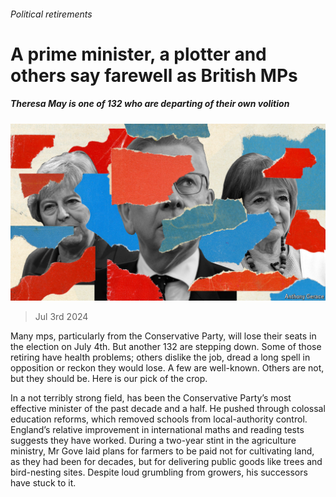 ###### Political retirements

# A prime minister, a plotter and others say farewell as British MPs 

##### Theresa May is one of 132 who are departing of their own volition 

![image](images/20240706_BRD001.jpg) 

> Jul 3rd 2024 

Many mps, particularly from the Conservative Party, will lose their seats in the election on July 4th. But another 132 are stepping down. Some of those retiring have health problems; others dislike the job, dread a long spell in opposition or reckon they would lose. A few are well-known. Others are not, but they should be. Here is our pick of the crop. 

In a not terribly strong field,  has been the Conservative Party’s most effective minister of the past decade and a half. He pushed through colossal education reforms, which removed schools from local-authority control. England’s relative improvement in international maths and reading tests suggests they have worked. During a two-year stint in the agriculture ministry, Mr Gove laid plans for farmers to be paid not for cultivating land, as they had been for decades, but for delivering public goods like trees and bird-nesting sites. Despite loud grumbling from growers, his successors have stuck to it. 

